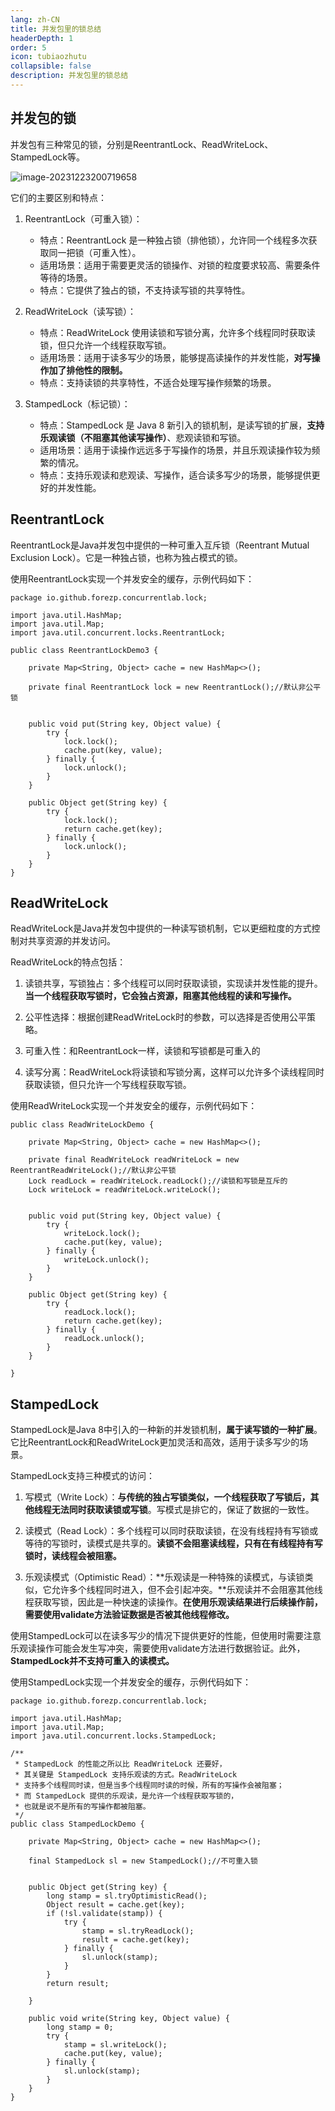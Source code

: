 ```yaml
---
lang: zh-CN
title: 并发包里的锁总结
headerDepth: 1
order: 5
icon: tubiaozhutu
collapsible: false
description: 并发包里的锁总结
---
```




## 并发包的锁

并发包有三种常见的锁，分别是ReentrantLock、ReadWriteLock、StampedLock等。

![image-20231223200719658](https://static-1254191423.cos.ap-shanghai.myqcloud.com/img/2023/12/23/image-20231223200719658.png)

它们的主要区别和特点：

1. ReentrantLock（可重入锁）：
   - 特点：ReentrantLock 是一种独占锁（排他锁），允许同一个线程多次获取同一把锁（可重入性）。
   - 适用场景：适用于需要更灵活的锁操作、对锁的粒度要求较高、需要条件等待的场景。
   - 特点：它提供了独占的锁，不支持读写锁的共享特性。

2. ReadWriteLock（读写锁）：
   - 特点：ReadWriteLock 使用读锁和写锁分离，允许多个线程同时获取读锁，但只允许一个线程获取写锁。
   - 适用场景：适用于读多写少的场景，能够提高读操作的并发性能，**对写操作加了排他性的限制。**
   - 特点：支持读锁的共享特性，不适合处理写操作频繁的场景。

3. StampedLock（标记锁）：
   - 特点：StampedLock 是 Java 8 新引入的锁机制，是读写锁的扩展，**支持乐观读锁（不阻塞其他读写操作）**、悲观读锁和写锁。
   - 适用场景：适用于读操作远远多于写操作的场景，并且乐观读操作较为频繁的情况。
   - 特点：支持乐观读和悲观读、写操作，适合读多写少的场景，能够提供更好的并发性能。



## ReentrantLock

ReentrantLock是Java并发包中提供的一种可重入互斥锁（Reentrant Mutual Exclusion Lock）。它是一种独占锁，也称为独占模式的锁。

使用ReentrantLock实现一个并发安全的缓存，示例代码如下：

```
package io.github.forezp.concurrentlab.lock;

import java.util.HashMap;
import java.util.Map;
import java.util.concurrent.locks.ReentrantLock;

public class ReentrantLockDemo3 {

    private Map<String, Object> cache = new HashMap<>();

    private final ReentrantLock lock = new ReentrantLock();//默认非公平锁

    
    public void put(String key, Object value) {
        try {
            lock.lock();
            cache.put(key, value);
        } finally {
            lock.unlock();
        }
    }

    public Object get(String key) {
        try {
            lock.lock();
            return cache.get(key);
        } finally {
            lock.unlock();
        }
    }
}
```



## ReadWriteLock

ReadWriteLock是Java并发包中提供的一种读写锁机制，它以更细粒度的方式控制对共享资源的并发访问。

ReadWriteLock的特点包括：

1. 读锁共享，写锁独占：多个线程可以同时获取读锁，实现读并发性能的提升。**当一个线程获取写锁时，它会独占资源，阻塞其他线程的读和写操作。**

2. 公平性选择：根据创建ReadWriteLock时的参数，可以选择是否使用公平策略。

3. 可重入性：和ReentrantLock一样，读锁和写锁都是可重入的

4. 读写分离：ReadWriteLock将读锁和写锁分离，这样可以允许多个读线程同时获取读锁，但只允许一个写线程获取写锁。

使用ReadWriteLock实现一个并发安全的缓存，示例代码如下：

```
public class ReadWriteLockDemo {

    private Map<String, Object> cache = new HashMap<>();

    private final ReadWriteLock readWriteLock = new ReentrantReadWriteLock();//默认非公平锁
    Lock readLock = readWriteLock.readLock();//读锁和写锁是互斥的
    Lock writeLock = readWriteLock.writeLock();


    public void put(String key, Object value) {
        try {
            writeLock.lock();
            cache.put(key, value);
        } finally {
            writeLock.unlock();
        }
    }

    public Object get(String key) {
        try {
            readLock.lock();
            return cache.get(key);
        } finally {
            readLock.unlock();
        }
    }

}
```



## StampedLock

StampedLock是Java 8中引入的一种新的并发锁机制，**属于读写锁的一种扩展**。它比ReentrantLock和ReadWriteLock更加灵活和高效，适用于读多写少的场景。

StampedLock支持三种模式的访问：

1. 写模式（Write Lock）：**与传统的独占写锁类似，一个线程获取了写锁后，其他线程无法同时获取读锁或写锁**。写模式是排它的，保证了数据的一致性。

2. 读模式（Read Lock）：多个线程可以同时获取读锁，在没有线程持有写锁或等待的写锁时，读模式是共享的。**读锁不会阻塞读线程，只有在有线程持有写锁时，读线程会被阻塞。**

3. 乐观读模式（Optimistic Read）：**乐观读是一种特殊的读模式，与读锁类似，它允许多个线程同时进入，但不会引起冲突。**乐观读并不会阻塞其他线程获取写锁，因此是一种快速的读操作。**在使用乐观读结果进行后续操作前，需要使用validate方法验证数据是否被其他线程修改。**

使用StampedLock可以在读多写少的情况下提供更好的性能，但使用时需要注意乐观读操作可能会发生写冲突，需要使用validate方法进行数据验证。此外，**StampedLock并不支持可重入的读模式。**

使用StampedLock实现一个并发安全的缓存，示例代码如下：

```
package io.github.forezp.concurrentlab.lock;

import java.util.HashMap;
import java.util.Map;
import java.util.concurrent.locks.StampedLock;

/**
 * StampedLock 的性能之所以比 ReadWriteLock 还要好，
 * 其关键是 StampedLock 支持乐观读的方式。ReadWriteLock
 * 支持多个线程同时读，但是当多个线程同时读的时候，所有的写操作会被阻塞；
 * 而 StampedLock 提供的乐观读，是允许一个线程获取写锁的，
 * 也就是说不是所有的写操作都被阻塞。
 */
public class StampedLockDemo {

    private Map<String, Object> cache = new HashMap<>();

    final StampedLock sl = new StampedLock();//不可重入锁


    public Object get(String key) {
        long stamp = sl.tryOptimisticRead();
        Object result = cache.get(key);
        if (!sl.validate(stamp)) {
            try {
                stamp = sl.tryReadLock();
                result = cache.get(key);
            } finally {
                sl.unlock(stamp);
            }
        }
        return result;

    }

    public void write(String key, Object value) {
        long stamp = 0;
        try {
            stamp = sl.writeLock();
            cache.put(key, value);
        } finally {
            sl.unlock(stamp);
        }
    }
}
```

<!-- @include: @article-footer.snippet.md -->

